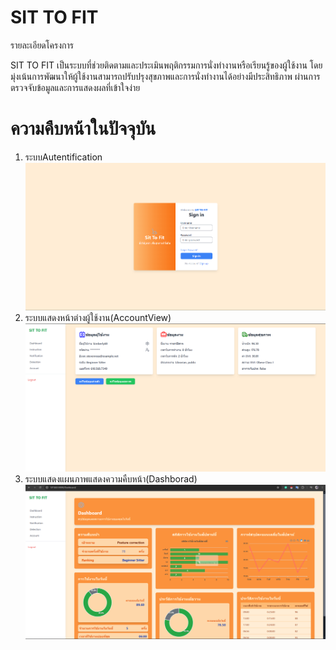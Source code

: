 # SIT TO FIT

รายละเอียดโครงการ

SIT TO FIT เป็นระบบที่ช่วยติดตามและประเมินพฤติกรรมการนั่งทำงานหรือเรียนรู้ของผู้ใช้งาน โดยมุ่งเน้นการพัฒนาให้ผู้ใช้งานสามารถปรับปรุงสุขภาพและการนั่งทำงานได้อย่างมีประสิทธิภาพ ผ่านการตรวจจับข้อมูลและการแสดงผลที่เข้าใจง่าย

# ความคืบหน้าในปัจจุบัน

1. ระบบAutentification
![หน้าlogin](Login.png)
3. ระบบแสดงหน้าต่างผู้ใช้งาน(AccountView)
![หน้าlogin](Account.png)
5. ระบบแสดงแผนภาพแสดงความคืบหน้า(Dashborad)
![หน้าlogin](Dashborad.png)
